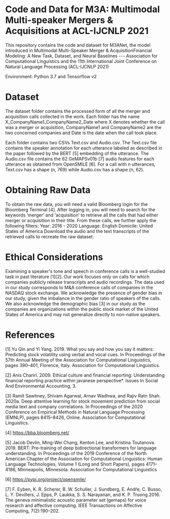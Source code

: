 # Code and Data for M3A: Multimodal Multi-speaker Mergers &amp; Acquisitions at ACL-IJCNLP 2021


This repository contains the code and dataset for M3ANet, the model introduced in Multimodal Multi-Speaker Merger & AcquisitionFinancial Modeling: A New Task, Dataset, and Neural Baselines --- Association for Computational Linguistics and the 11th International Joint Conference on Natural Language Processing (ACL-IJCNLP 2021)

Environment: Python 3.7 and Tensorflow v2

# Dataset

The dataset folder contains the processed form of all the merger and acquisition calls collected in the work. Each folder has the name X_CompanyName1_CompanyName2_Date where X denotes whether the call was a merger or acquisition, CompanyName1 and CompanyName2 are the two concerned companies and Date is the date when the call took place.

Each folder contains two CSVs Text.csv and Audio.csv. The Text.csv file contains the speaker annotation for each utterance labeled as described in the paper followed by the BERT [5] embedding of the utterance. The Audio.csv file contains the 62 GeMAPSv01b [7] audio features for each utterance as obtained from OpenSMILE [6]. For a call with n utterances, Text.csv has a shape (n, 769) while Audio.csv has a shape (n, 62).

# Obtaining Raw Data

To obtain the raw data, you will need a valid Bloomberg login for the Bloomberg Terminal [4]. After logging in, you will need to search for the keywords ‘merger’ and ‘acquisition’ to retrieve all the calls that had either merger or acquisition in their title. From these calls, we further apply the following filters:
Year: 2016 - 2020
Language: English
Domicile: United States of America
Download the audio and the text transcripts of the retrieved calls to recreate the raw dataset.

# Ethical Considerations

Examining a speaker's tone and speech in conference calls is a well-studied task in past literature [1][2]. Our work focuses only on calls for which companies publicly release transcripts and audio recordings. The data used in our study corresponds to M\&A conference calls of companies in the NASDAQ stock exchange. We acknowledge the presence of gender bias in our study, given the imbalance in the gender ratio of speakers of the calls. We also acknowledge the demographic bias [3] in our study as the companies are organizations within the public stock market of the United States of America and may not generalize directly to non-native speakers.

# References

[1] Yu Qin and Yi Yang. 2019. What you say and how you say it matters: Predicting stock volatility using verbal and vocal cues. In Proceedings of the 57th Annual Meeting of the Association for Computational Linguistics, pages 390–401, Florence, Italy. Association for Computational Linguistics.

[2] Anis Chariri. 2009. Ethical culture and financial reporting: Understanding financial reporting practice within javanese perspective*. Issues In Social And Environmental Accounting, 3.

[3] Ramit Sawhney, Shivam Agarwal, Arnav Wadhwa, and Rajiv Ratn Shah. 2020a. Deep attentive learning for stock movement prediction from social media text and company correlations. In Proceedings of the 2020 Conference on Empirical Methods in Natural Language Processing (EMNLP), pages 8415–8426, Online. Association for Computational Linguistics.

[4] https://bba.bloomberg.net/

[5] Jacob Devlin, Ming-Wei Chang, Kenton Lee, and Kristina Toutanova. 2019. BERT: Pre-training of deep bidirectional transformers for language understanding. In Proceedings of the 2019 Conference of the North American Chapter of the Association for Computational Linguistics: Human Language Technologies, Volume 1 (Long and Short Papers), pages 4171–4186, Minneapolis, Minnesota. Association for Computational Linguistics

[6] https://pypi.org/project/opensmile/

[7] F. Eyben, K. R. Scherer, B. W. Schuller, J. Sundberg, E. Andŕe, C. Busso, L. Y. Devillers, J. Epps, P. Laukka, S. S. Narayanan, and K. P. Truong.2016. The geneva minimalistic acoustic parameter set (gemaps) for voice research and affective computing. IEEE Transactions on Affective Computing, 7(2):190–202.
